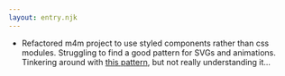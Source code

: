 ```yaml
---
layout: entry.njk
---
```


- Refactored m4m project to use styled components rather than css modules. Struggling to find a good pattern for SVGs and animations. Tinkering around with [this pattern](https://www.pinkdroids.com/blog/svg-react-styled-components/), but not really understanding it...
